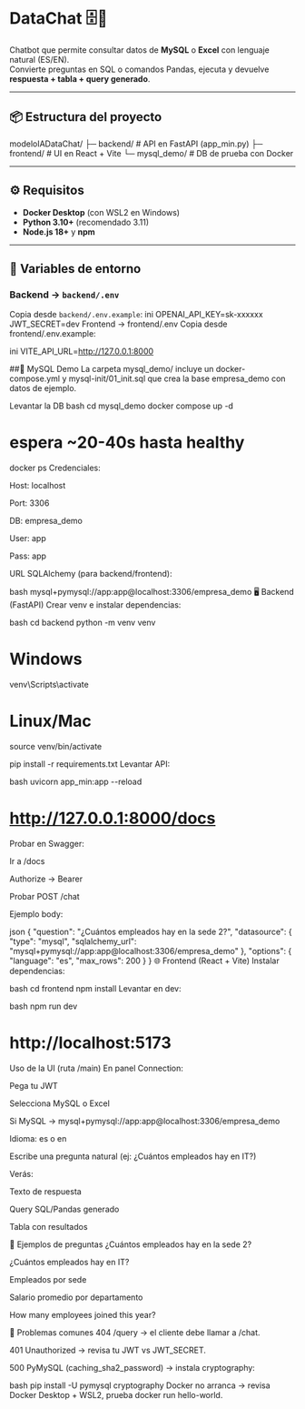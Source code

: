 # DataChat 🗄️🤖

Chatbot que permite consultar datos de **MySQL** o **Excel** con lenguaje natural (ES/EN).  
Convierte preguntas en SQL o comandos Pandas, ejecuta y devuelve **respuesta + tabla + query generado**.

---

## 📦 Estructura del proyecto

modeloIADataChat/
├─ backend/ # API en FastAPI (app_min.py)
├─ frontend/ # UI en React + Vite
└─ mysql_demo/ # DB de prueba con Docker

---

## ⚙️ Requisitos

- **Docker Desktop** (con WSL2 en Windows)  
- **Python 3.10+** (recomendado 3.11)  
- **Node.js 18+** y **npm**  

---

## 🔑 Variables de entorno

### Backend → `backend/.env`
Copia desde `backend/.env.example`:
ini
OPENAI_API_KEY=sk-xxxxxx
JWT_SECRET=dev
Frontend → frontend/.env
Copia desde frontend/.env.example:

ini
VITE_API_URL=http://127.0.0.1:8000

##🐬 MySQL Demo
La carpeta mysql_demo/ incluye un docker-compose.yml y mysql-init/01_init.sql que crea la base empresa_demo con datos de ejemplo.

Levantar la DB
bash
cd mysql_demo
docker compose up -d
# espera ~20-40s hasta healthy
docker ps
Credenciales:

Host: localhost

Port: 3306

DB: empresa_demo

User: app

Pass: app

URL SQLAlchemy (para backend/frontend):

bash
mysql+pymysql://app:app@localhost:3306/empresa_demo
🖥️ Backend (FastAPI)
Crear venv e instalar dependencias:

bash
cd backend
python -m venv venv
# Windows
venv\Scripts\activate
# Linux/Mac
source venv/bin/activate

pip install -r requirements.txt
Levantar API:

bash
uvicorn app_min:app --reload
# http://127.0.0.1:8000/docs
Probar en Swagger:

Ir a /docs

Authorize → Bearer <JWT>

Probar POST /chat

Ejemplo body:

json
{
  "question": "¿Cuántos empleados hay en la sede 2?",
  "datasource": {
    "type": "mysql",
    "sqlalchemy_url": "mysql+pymysql://app:app@localhost:3306/empresa_demo"
  },
  "options": { "language": "es", "max_rows": 200 }
}
🌐 Frontend (React + Vite)
Instalar dependencias:

bash
cd frontend
npm install
Levantar en dev:

bash
npm run dev
# http://localhost:5173
Uso de la UI (ruta /main)
En panel Connection:

Pega tu JWT

Selecciona MySQL o Excel

Si MySQL → mysql+pymysql://app:app@localhost:3306/empresa_demo

Idioma: es o en

Escribe una pregunta natural (ej: ¿Cuántos empleados hay en IT?)

Verás:

Texto de respuesta

Query SQL/Pandas generado

Tabla con resultados

🧪 Ejemplos de preguntas
¿Cuántos empleados hay en la sede 2?

¿Cuántos empleados hay en IT?

Empleados por sede

Salario promedio por departamento

How many employees joined this year?

🧯 Problemas comunes
404 /query → el cliente debe llamar a /chat.

401 Unauthorized → revisa tu JWT vs JWT_SECRET.

500 PyMySQL (caching_sha2_password) → instala cryptography:

bash
pip install -U pymysql cryptography
Docker no arranca → revisa Docker Desktop + WSL2, prueba docker run hello-world.
